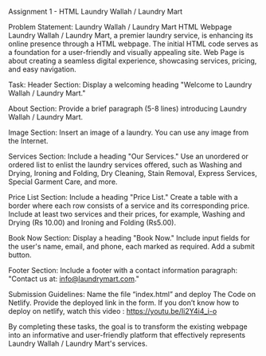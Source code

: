 Assignment 1 - HTML
 Laundry Wallah / Laundry Mart

Problem Statement: Laundry Wallah / Laundry Mart HTML Webpage 
Laundry Wallah / Laundry Mart, a premier laundry service, is enhancing its online presence through a HTML webpage. The initial HTML code serves as a foundation for a user-friendly and visually appealing site. Web Page is about creating a seamless digital experience, showcasing services, pricing, and easy navigation.

Task: 
Header Section:
Display a welcoming heading "Welcome to Laundry Wallah / Laundry Mart."

About Section:
Provide a brief paragraph (5-8 lines) introducing Laundry Wallah / Laundry Mart. 

Image Section:
Insert an image of a laundry. You can use any image from the Internet.

Services Section:
Include a heading "Our Services."
Use an unordered or ordered list to enlist the laundry services offered, such as Washing and Drying, Ironing and Folding, Dry Cleaning, Stain Removal, Express Services, Special Garment Care, and more.

Price List Section:
Include a heading "Price List."
Create a table with a border where each row consists of a service and its corresponding price. Include at least two services and their prices, for example, Washing and Drying (Rs 10.00) and Ironing and Folding (Rs5.00).

Book Now Section:
Display a heading "Book Now."
Include input fields for the user's name, email, and phone, each marked as required.
Add a submit button.

Footer Section:
Include a footer with a contact information paragraph: "Contact us at: info@laundrymart.com."

Submission Guidelines:
Name the file “index.html” and deploy The Code on Netlify. Provide the deployed link in the form.
If you don’t know how to deploy on netlify, watch this video : https://youtu.be/Ii2Y4i4_i-o

By completing these tasks, the goal is to transform the existing webpage into an informative and user-friendly platform that effectively represents Laundry Wallah / Laundry Mart's services.




